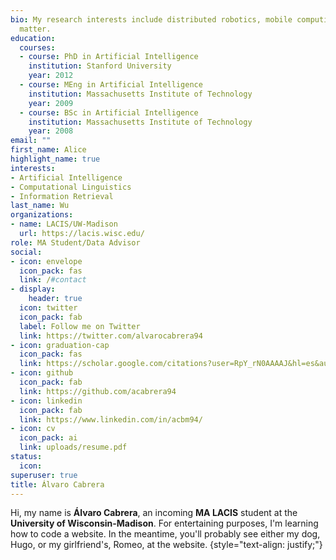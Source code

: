 ```yaml
---
bio: My research interests include distributed robotics, mobile computing and programmable
  matter.
education:
  courses:
  - course: PhD in Artificial Intelligence
    institution: Stanford University
    year: 2012
  - course: MEng in Artificial Intelligence
    institution: Massachusetts Institute of Technology
    year: 2009
  - course: BSc in Artificial Intelligence
    institution: Massachusetts Institute of Technology
    year: 2008
email: ""
first_name: Alice
highlight_name: true
interests:
- Artificial Intelligence
- Computational Linguistics
- Information Retrieval
last_name: Wu
organizations:
- name: LACIS/UW-Madison
  url: https://lacis.wisc.edu/
role: MA Student/Data Advisor
social:
- icon: envelope
  icon_pack: fas
  link: /#contact
- display:
    header: true
  icon: twitter
  icon_pack: fab
  label: Follow me on Twitter
  link: https://twitter.com/alvarocabrera94
- icon: graduation-cap
  icon_pack: fas
  link: https://scholar.google.com/citations?user=RpY_rN0AAAAJ&hl=es&authuser=1
- icon: github
  icon_pack: fab
  link: https://github.com/acabrera94
- icon: linkedin
  icon_pack: fab
  link: https://www.linkedin.com/in/acbm94/
- icon: cv
  icon_pack: ai
  link: uploads/resume.pdf
status:
  icon:
superuser: true
title: Álvaro Cabrera
---
```


Hi, my name is **Álvaro Cabrera**, an incoming **MA LACIS** student at the **University of Wisconsin-Madison**. For entertaining purposes, I'm learning how to code a website. In the meantime, you'll probably see either my dog, Hugo, or my girlfriend's, Romeo, at the website.
{style="text-align: justify;"}
